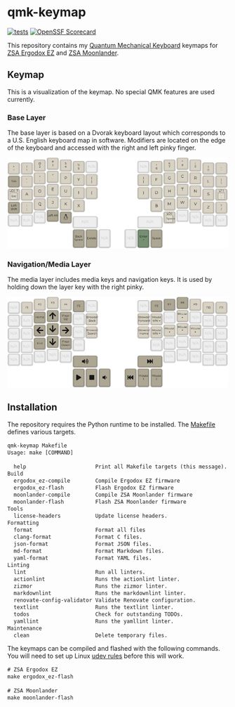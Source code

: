 # qmk-keymap

[![tests](https://github.com/ianlewis/qmk-keymap/actions/workflows/pre-submit.units.yml/badge.svg)](https://github.com/ianlewis/qmk-keymap/actions/workflows/pre-submit.units.yml)
[![OpenSSF Scorecard](https://api.securityscorecards.dev/projects/github.com/ianlewis/qmk-keymap/badge)](https://securityscorecards.dev/viewer/?uri=github.com%2Fianlewis%2Fqmk-keymap)

This repository contains my [Quantum Mechanical Keyboard](https://docs.qmk.fm/)
keymaps for [ZSA Ergodox EZ](keyboards/ergodox_ez/keymaps/ianlewis_dvorak) and
[ZSA Moonlander](keyboards/zsa/moonlander/keymaps/ianlewis_dvorak).

## Keymap

This is a visualization of the keymap. No special QMK features are used
currently.

### Base Layer

The base layer is based on a Dvorak keyboard layout which corresponds to a U.S.
English keyboard map in software. Modifiers are located on the edge of the
keyboard and accessed with the right and left pinky finger.

![Base Layer](keyboards/zsa/moonlander/keymaps/ianlewis_dvorak/doc/base.png)

### Navigation/Media Layer

The media layer includes media keys and navigation keys. It is used by holding
down the layer key with the right pinky.

![Media Layer](keyboards/zsa/moonlander/keymaps/ianlewis_dvorak/doc/media.png)

## Installation

The repository requires the Python runtime to be installed. The
[Makefile](./Makefile) defines various targets.

```shell
qmk-keymap Makefile
Usage: make [COMMAND]

  help                      Print all Makefile targets (this message).
Build
  ergodox_ez-compile        Compile Ergodox EZ firmware
  ergodox_ez-flash          Flash Ergodox EZ firmware
  moonlander-compile        Compile ZSA Moonlander firmware
  moonlander-flash          Flash ZSA Moonlander firmware
Tools
  license-headers           Update license headers.
Formatting
  format                    Format all files
  clang-format              Format C files.
  json-format               Format JSON files.
  md-format                 Format Markdown files.
  yaml-format               Format YAML files.
Linting
  lint                      Run all linters.
  actionlint                Runs the actionlint linter.
  zizmor                    Runs the zizmor linter.
  markdownlint              Runs the markdownlint linter.
  renovate-config-validator Validate Renovate configuration.
  textlint                  Runs the textlint linter.
  todos                     Check for outstanding TODOs.
  yamllint                  Runs the yamllint linter.
Maintenance
  clean                     Delete temporary files.
```

The keymaps can be compiled and flashed with the following commands. You will
need to set up Linux [udev
rules](https://docs.qmk.fm/faq_build#linux-udev-rules) before this will work.

```shell
# ZSA Ergodox EZ
make ergodox_ez-flash

# ZSA Moonlander
make moonlander-flash
```
